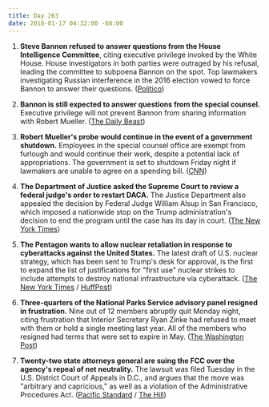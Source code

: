 ```yaml
---
title: Day 263
date: 2018-01-17 04:32:00 -08:00
---
```


1. **Steve Bannon refused to answer questions from the House Intelligence Committee**, citing executive privilege invoked by the White House. House investigators in both parties were outraged by his refusal, leading the committee to subpoena Bannon on the spot. Top lawmakers investigating Russian interference in the 2016 election vowed to force Bannon to answer their questions. ([Politico](https://www.politico.com/story/2018/01/16/steve-bannon-congress-testimony-subpoena-341492))

2. **Bannon is still expected to answer questions from the special counsel.** Executive privilege will not prevent Bannon from sharing information with Robert Mueller.  ([The Daily Beast](https://www.thedailybeast.com/steve-bannon-will-tell-all-to-robert-mueller-source-says))

3. **Robert Mueller's probe would continue in the event of a government shutdown.** Employees in the special counsel office are exempt from furlough and would continue their work, despite a potential lack of appropriations. The government is set to shutdown Friday night if lawmakers are unable to agree on a spending bill. ([CNN](http://www.cnn.com/2018/01/16/politics/justice-department-special-counsel-shutdown/index.html))

4. **The Department of Justice asked the Supreme Court to review a federal judge's order to restart DACA.** The Justice Department also appealed the decision by Federal Judge William Alsup in San Francisco, which imposed a nationwide stop on the Trump administration's decision to end the program until the case has its day in court. ([The New York Times](https://www.nytimes.com/2018/01/16/us/politics/trump-administration-daca-appeal-supreme-court.html))

5. **The Pentagon wants to allow nuclear retaliation in response to cyberattacks against the United States.** The latest draft of U.S. nuclear strategy, which has been sent to Trump's desk for approval, is the first to expand the list of justifications for "first use" nuclear strikes to include attempts to destroy national infrastructure via cyberattack. ([The New York Times](https://www.nytimes.com/2018/01/16/us/politics/pentagon-nuclear-review-cyberattack-trump.html) / [HuffPost](https://www.huffingtonpost.com/entry/trump-nuclear-posture-review-2018_us_5a4d4773e4b06d1621bce4c5))

6. **Three-quarters of the National Parks Service advisory panel resigned in frustration.** Nine out of 12 members abruptly quit Monday night, citing frustration that Interior Secretary Ryan Zinke had refused to meet with them or hold a single meeting last year. All of the members who resigned had terms that were set to expire in May. ([The Washington Post](https://www.washingtonpost.com/national/health-science/nearly-all-members-of-national-park-service-advisory-panel-resign-in-frustration/2018/01/16/b322ef5e-fae3-11e7-ad8c-ecbb62019393_story.html?utm_term=.c56df61a5735))

7. **Twenty-two state attorneys general are suing the FCC over the agency's repeal of net neutrality.** The lawsuit was filed Tuesday in the U.S. District Court of Appeals in D.C., and argues that the move was "arbitrary and capricious," as well as a violation of the Administrative Procedures Act. ([Pacific Standard](https://psmag.com/news/22-attorneys-general-sue-fcc-over-net-neutrality-repeal) / [The Hill](http://thehill.com/policy/technology/369203-states-sue-fcc-over-net-neutrality-repeal))